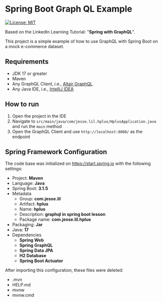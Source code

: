 Spring Boot Graph QL Example
====
[![License: MIT](https://img.shields.io/badge/License-MIT-yellow.svg)](https://opensource.org/licenses/MIT)

Based on the LinkedIn Learning Tutorial: "**Spring with GraphQL**".

This project is a simple example of how to use GraphQL with Spring Boot on a mock e-commerce dataset.

Requirements
---
- JDK 17 or greater
- Maven
- Any GraphQL Client, i.e., [Altair GraphQL](https://altairgraphql.dev/)
- Any Java IDE, i.e., [IntelliJ IDEA](https://www.jetbrains.com/idea/)

How to run
---
1. Open the project in the IDE
2. Navigate to `src/main/java/com/jesse.lil.hplus/HplusApplication.java` and run the `main` method
3. Open the GraphQL Client and use `http://localhost:8080/` as the endpoint

Spring Framework Configuration
---
The code base was initialized on https://start.spring.io with the following settings: 
- Project: **Maven**
- Language: **Java**
- Spring Boot: **3.1.5**
- Metadata
    - Group: **com.jesse.lil**
    - Artifact: **hplus**
    - Name: **hplus**
    - Description: **graphql in spring boot lesson**
    - Package name: **com.jesse.lil.hplus**
- Packaging: **Jar**
- Java: **17**
- Dependencies
    - **Spring Web**
    - **Spring GraphQL**
    - **Spring Data JPA**
    - **H2 Database**
    - **Spring Boot Actuator**

After importing this configuration, these files were deleted:
- .mvn
- HELP.md
- mvnw
- mvnw.cmd
